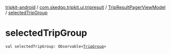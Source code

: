 [tripkit-android](../../index.md) / [com.skedgo.tripkit.ui.tripresult](../index.md) / [TripResultPagerViewModel](index.md) / [selectedTripGroup](./selected-trip-group.md)

# selectedTripGroup

`val selectedTripGroup: Observable<`[`TripGroup`](../../com.skedgo.tripkit.routing/-trip-group/index.md)`>`